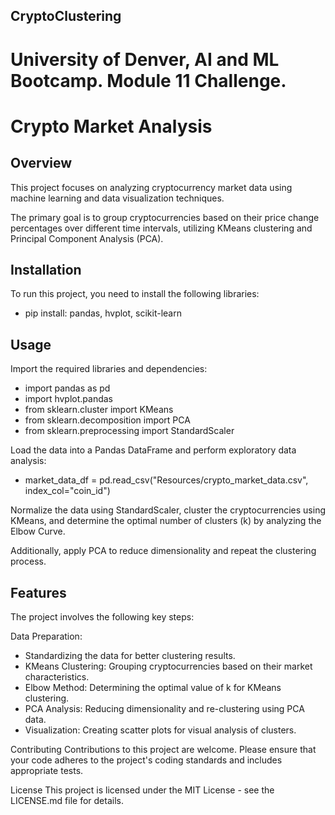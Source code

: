 ## CryptoClustering
# University of Denver, AI and ML Bootcamp. Module 11 Challenge.

# Crypto Market Analysis

## Overview
This project focuses on analyzing cryptocurrency market data using machine learning and data visualization techniques. 

The primary goal is to group cryptocurrencies based on their price change percentages over different time intervals, utilizing KMeans clustering and Principal Component Analysis (PCA).

## Installation
To run this project, you need to install the following libraries:

- pip install: pandas, hvplot, scikit-learn

## Usage
Import the required libraries and dependencies:
 - import pandas as pd
 - import hvplot.pandas
 - from sklearn.cluster import KMeans
 - from sklearn.decomposition import PCA
 - from sklearn.preprocessing import StandardScaler
   
Load the data into a Pandas DataFrame and perform exploratory data analysis:
 - market_data_df = pd.read_csv("Resources/crypto_market_data.csv", index_col="coin_id")

Normalize the data using StandardScaler, cluster the cryptocurrencies using KMeans, and determine the optimal number of clusters (k) by analyzing the Elbow Curve.

Additionally, apply PCA to reduce dimensionality and repeat the clustering process.

## Features
The project involves the following key steps:

Data Preparation: 
 - Standardizing the data for better clustering results.
 - KMeans Clustering: Grouping cryptocurrencies based on their market characteristics.
 - Elbow Method: Determining the optimal value of k for KMeans clustering.
 - PCA Analysis: Reducing dimensionality and re-clustering using PCA data.
 - Visualization: Creating scatter plots for visual analysis of clusters.

Contributing
Contributions to this project are welcome. Please ensure that your code adheres to the project's coding standards and includes appropriate tests.

License
This project is licensed under the MIT License - see the LICENSE.md file for details.
